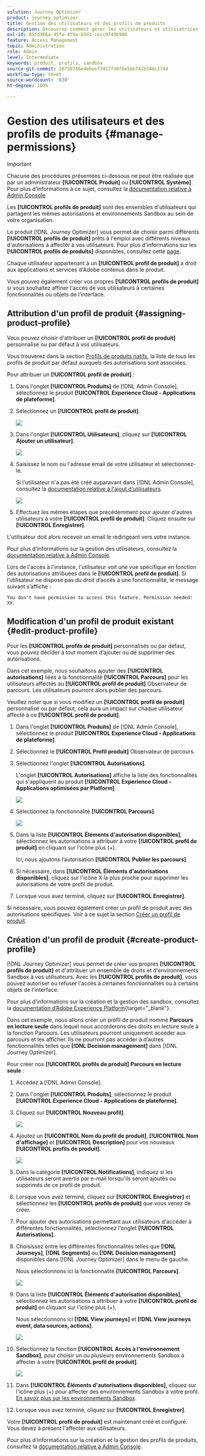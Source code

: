 ```yaml
---
solution: Journey Optimizer
product: journey optimizer
title: Gestion des utilisateurs et des profils de produits
description: Découvrez comment gérer les utilisateurs et utilisatrices et les profils de produits.
exl-id: 85fd386a-45fa-4f9a-89d1-cecc0749b90d
feature: Access Management
topic: Administration
role: Admin
level: Intermediate
keywords: produit, profils, sandbox
source-git-commit: 16738786e4ebeef3417fd0f6e5be741b348c2744
workflow-type: tm+mt
source-wordcount: '838'
ht-degree: 100%

---
```


# Gestion des utilisateurs et des profils de produits {#manage-permissions}

>[!IMPORTANT]
>
> Chacune des procédures présentées ci-dessous ne peut être réalisée que par un administrateur **[!UICONTROL Produit]** ou **[!UICONTROL Système]**. Pour plus d&#39;informations à ce sujet, consultez la [documentation relative à Admin Console](https://helpx.adobe.com/fr/enterprise/admin-guide.html/enterprise/using/admin-roles.ug.html).

Les **[!UICONTROL profils de produit]** sont des ensembles d&#39;utilisateurs qui partagent les mêmes autorisations et environnements Sandbox au sein de votre organisation.

Le produit [!DNL Journey Optimizer] vous permet de choisir parmi différents **[!UICONTROL profils de produit]** prêts à l&#39;emploi avec différents niveaux d&#39;autorisations à affecter à vos utilisateurs. Pour plus d&#39;informations sur les **[!UICONTROL profils de produits]** disponibles, consultez cette [page](ootb-product-profiles.md).

Chaque utilisateur appartenant à un **[!UICONTROL profil de produit]** a droit aux applications et services d&#39;Adobe contenus dans le produit.

Vous pouvez également créer vos propres **[!UICONTROL profils de produit]** si vous souhaitez affiner l&#39;accès de vos utilisateurs à certaines fonctionnalités ou objets de l&#39;interface.

## Attribution d&#39;un profil de produit {#assigning-product-profile}

Vous pouvez choisir d&#39;attribuer un **[!UICONTROL profil de produit]** personnalisé ou par défaut à vos utilisateurs.

Vous trouverez dans la section [Profils de produits natifs](ootb-product-profiles.md), la liste de tous les profils de produit par défaut auxquels des autorisations sont associées.

Pour attribuer un **[!UICONTROL profil de produit]** :

1. Dans l&#39;onglet **[!UICONTROL Produits]** de [!DNL Admin Console], sélectionnez le produit **[!UICONTROL Experience Cloud - Applications de plateforme]**.

1. Sélectionnez un **[!UICONTROL profil de produit]**.

   ![](assets/do-not-localize/access_control_2.png)

1. Dans l&#39;onglet **[!UICONTROL Utilisateurs]**, cliquez sur **[!UICONTROL Ajouter un utilisateur]**.

   ![](assets/do-not-localize/access_control_3.png)

1. Saisissez le nom ou l&#39;adresse email de votre utilisateur et sélectionnez-le.

   Si l&#39;utilisateur n&#39;a pas été créé auparavant dans [!DNL Admin Console], consultez la [documentation relative à l&#39;ajout d&#39;utilisateurs](https://helpx.adobe.com/fr/enterprise/admin-guide.html/enterprise/using/manage-users-individually.ug.html#add-users).

   ![](assets/do-not-localize/access_control_4.png)

1. Effectuez les mêmes étapes que précédemment pour ajouter d&#39;autres utilisateurs à votre **[!UICONTROL profil de produit]**. Cliquez ensuite sur **[!UICONTROL Enregistrer]**.

L&#39;utilisateur doit alors recevoir un email le redirigeant vers votre instance.

Pour plus d&#39;informations sur la gestion des utilisateurs, consultez la [documentation relative à Admin Console](https://helpx.adobe.com/fr/enterprise/admin-guide.html/enterprise/using/manage-users-individually.ug.html).

Lors de l&#39;accès à l&#39;instance, l&#39;utilisateur voit une vue spécifique en fonction des autorisations attribuées dans le **[!UICONTROL profil de produit]**. Si l’utilisateur ne dispose pas du droit d’accès à une fonctionnalité, le message suivant s’affiche :

`You don't have permission to access this feature. Permission needed: XX.`

## Modification d&#39;un profil de produit existant {#edit-product-profile}

Pour les **[!UICONTROL profils de produit]** personnalisés ou par défaut, vous pouvez décider à tout moment d’ajouter ou de supprimer des autorisations.

Dans cet exemple, nous souhaitons ajouter des **[!UICONTROL autorisations]** liées à la fonctionnalité **[!UICONTROL Parcours]** pour les utilisateurs affectés au **[!UICONTROL profil de produit]** Observateur de parcours. Les utilisateurs pourront alors publier des parcours.

Veuillez noter que si vous modifiez un **[!UICONTROL profil de produit]** personnalisé ou par défaut, cela aura un impact sur chaque utilisateur affecté à ce **[!UICONTROL profil de produit]**.

1. Dans l&#39;onglet **[!UICONTROL Produits]** de [!DNL Admin Console], sélectionnez le produit **[!UICONTROL Experience Cloud - Applications de plateforme]**.

1. Sélectionnez le **[!UICONTROL Profil produit]** Observateur de parcours.

1. Sélectionnez l&#39;onglet **[!UICONTROL Autorisations]**.

   L&#39;onglet **[!UICONTROL Autorisations]** affiche la liste des fonctionnalités qui s&#39;appliquent au produit **[!UICONTROL Experience Cloud - Applications optimisées par Platform]**.

   ![](assets/do-not-localize/access_control_5.png)

1. Sélectionnez la fonctionnalité **[!UICONTROL Parcours]**.

   ![](assets/do-not-localize/access_control_6.png)

1. Dans la liste **[!UICONTROL Éléments d&#39;autorisation disponibles]**, sélectionnez les autorisations à attribuer à votre **[!UICONTROL profil de produit]** en cliquant sur l&#39;icône plus (+).

   Ici, nous ajoutons l’autorisation **[!UICONTROL Publier les parcours]**.

1. Si nécessaire, dans **[!UICONTROL Éléments d&#39;autorisations disponibles]**, cliquez sur l&#39;icône X la plus proche pour supprimer les autorisations de votre profil de produit.

1. Lorsque vous avez terminé, cliquez sur **[!UICONTROL Enregistrer]**.

Si nécessaire, vous pouvez également créer un profil de produit avec des autorisations spécifiques. Voir à ce sujet la section [Créer un profil de produit](#create-product-profile).

## Création d&#39;un profil de produit {#create-product-profile}

[!DNL Journey Optimizer] vous permet de créer vos propres **[!UICONTROL profils de produit]** et d&#39;attribuer un ensemble de droits et d&#39;environnements Sandbox à vos utilisateurs. Avec les **[!UICONTROL profils de produit]**, vous pouvez autoriser ou refuser l&#39;accès à certaines fonctionnalités ou à certains objets de l&#39;interface.

Pour plus d’informations sur la création et la gestion des sandbox, consultez la [documentation d’Adobe Experience Platform](https://experienceleague.adobe.com/docs/experience-platform/sandbox/ui/user-guide.html?lang=fr){target="_blank"}.

Dans cet exemple, nous allons créer un profil de produit nommé **Parcours en lecture seule** dans lequel nous accorderons des droits en lecture seule à la fonction Parcours. Les utilisateurs pourront uniquement accéder aux parcours et les afficher. Ils ne pourront pas accéder à dʼautres fonctionnalités telles que **[!DNL  Decision management]** dans [!DNL Journey Optimizer].

Pour créer nos **[!UICONTROL profils de produit]** **Parcours en lecture seule** :

1. Accédez à [!DNL Admin Console].

1. Dans l&#39;onglet **[!UICONTROL Produits]**, sélectionnez le produit **[!UICONTROL Experience Cloud - Applications de plateforme]**.

1. Cliquez sur **[!UICONTROL Nouveau profil]**.

   ![](assets/do-not-localize/access_control_9.png)

1. Ajoutez un **[!UICONTROL Nom du profil de produit]**, **[!UICONTROL Nom d&#39;affichage]** et **[!UICONTROL Description]** pour vos nouveaux **[!UICONTROL profils de produit]**.

   ![](assets/do-not-localize/access_control_10.png)

1. Dans la catégorie **[!UICONTROL Notifications]**, indiquez si les utilisateurs seront avertis par e-mail lorsqu&#39;ils seront ajoutés ou supprimés de ce profil de produit.

1. Lorsque vous avez terminé, cliquez sur **[!UICONTROL Enregistrer]** et sélectionnez les **[!UICONTROL profils de produit]** que vous venez de créer.

1. Pour ajouter des autorisations permettant aux utilisateurs d&#39;accéder à différentes fonctionnalités, sélectionnez l&#39;onglet **[!UICONTROL Autorisations]**.

1. Choisissez entre les différentes fonctionnalités telles que **[!DNL Journeys]**, **[!DNL Segments]** ou **[!DNL Decision management]** disponibles dans [!DNL Journey Optimizer] dans le menu de gauche.

   Nous sélectionnons ici la fonctionnalité **[!UICONTROL Parcours]**.

   ![](assets/do-not-localize/access_control_11.png)

1. Dans la liste **[!UICONTROL Éléments d&#39;autorisation disponibles]**, sélectionnez les autorisations à attribuer à votre **[!UICONTROL profil de produit]** en cliquant sur l&#39;icône plus (+).

   Nous sélectionnons ici **[!DNL View journeys]** et **[!DNL View journeys event, data sources, actions]**.

   ![](assets/do-not-localize/access_control_12.png)

1. Sélectionnez la fonction **[!UICONTROL Accès à l&#39;environnement Sandbox]**, pour choisir un ou plusieurs environnements Sandbox à affecter à votre **[!UICONTROL profil de produit]**.

   ![](assets/do-not-localize/access_control_13.png)

1. Dans **[!UICONTROL Éléments d&#39;autorisations disponibles]**, cliquez sur l&#39;icône plus (+) pour affecter des environnements Sandbox à votre profil. [En savoir plus sur les environnements Sandbox](sandboxes.md).

1. Lorsque vous avez terminé, cliquez sur **[!UICONTROL Enregistrer]**.

Votre **[!UICONTROL profil de produit]** est maintenant créé et configuré. Vous devez à présent l&#39;affecter aux utilisateurs.

Pour plus d&#39;informations sur la création et la gestion des profils de produits, consultez la [documentation relative à Admin Console](https://helpx.adobe.com/fr/enterprise/admin-guide.html/enterprise/using/manage-product-profiles.ug.html).
